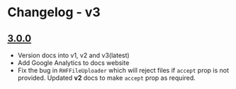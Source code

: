 # Changelog - v3

## [3.0.0](https://github.com/nishkohli96/rhf-mui-components/tree/v3.0.0)

- Version docs into v1, v2 and v3(latest)
- Add Google Analytics to docs website
- Fix the bug in `RHFFileUploader` which will reject files if `accept` prop is not provided. Updated **v2** docs to make `accept` prop as required.